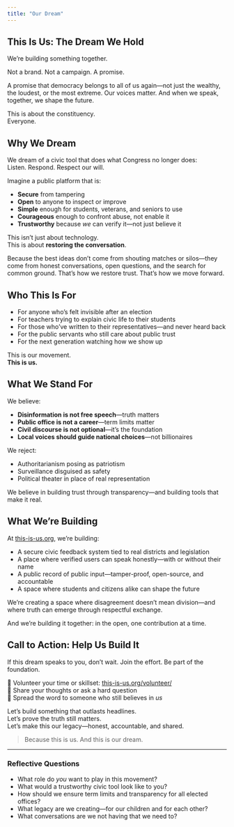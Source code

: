 ```yaml
---
title: "Our Dream"
---
```


## This Is Us: The Dream We Hold

We’re building something together.

Not a brand. Not a campaign. A promise.

A promise that democracy belongs to all of us again—not just the wealthy, the loudest, or the most extreme. Our voices matter. And when we speak, together, we shape the future.

This is about the constituency.  
Everyone.

## Why We Dream

We dream of a civic tool that does what Congress no longer does:  
Listen. Respond. Respect our will.

Imagine a public platform that is:

- **Secure** from tampering  
- **Open** to anyone to inspect or improve  
- **Simple** enough for students, veterans, and seniors to use  
- **Courageous** enough to confront abuse, not enable it  
- **Trustworthy** because *we* can verify it—not just believe it

This isn’t just about technology.  
This is about **restoring the conversation**.

Because the best ideas don’t come from shouting matches or silos—they come from honest conversations, open questions, and the search for common ground. That’s how we restore trust. That’s how we move forward.

## Who This Is For

- For anyone who’s felt invisible after an election  
- For teachers trying to explain civic life to their students  
- For those who’ve written to their representatives—and never heard back  
- For the public servants who still care about public trust  
- For the next generation watching how we show up

This is our movement.  
**This is us.**

## What We Stand For

We believe:

- **Disinformation is not free speech**—truth matters  
- **Public office is not a career**—term limits matter  
- **Civil discourse is not optional**—it’s the foundation  
- **Local voices should guide national choices**—not billionaires  

We reject:

- Authoritarianism posing as patriotism  
- Surveillance disguised as safety  
- Political theater in place of real representation  

We believe in building trust through transparency—and building tools that make it real.

## What We’re Building

At [this-is-us.org](https://this-is-us.org), we’re building:

- A secure civic feedback system tied to real districts and legislation  
- A place where verified users can speak honestly—with or without their name  
- A public record of public input—tamper-proof, open-source, and accountable  
- A space where students and citizens alike can shape the future  

We’re creating a space where disagreement doesn’t mean division—and where truth can emerge through respectful exchange.

And we’re building it together: in the open, one contribution at a time.

## Call to Action: Help Us Build It

If this dream speaks to you, don’t wait. Join the effort. Be part of the foundation.

🔧 Volunteer your time or skillset: [this-is-us.org/volunteer/](https://this-is-us.org/volunteer/)  
🧠 Share your thoughts or ask a hard question  
📣 Spread the word to someone who still believes in *us*

Let’s build something that outlasts headlines.  
Let’s prove the truth still matters.  
Let’s make this our legacy—honest, accountable, and shared.

> Because this is us. And this is our dream.

---

### Reflective Questions

- What role do *you* want to play in this movement?
- What would a trustworthy civic tool look like to you?
- How should we ensure term limits and transparency for all elected offices?
- What legacy are we creating—for our children and for each other?
- What conversations are we not having that we need to?
